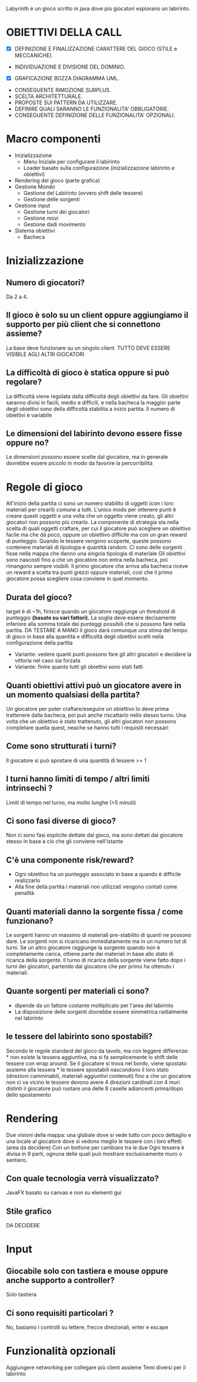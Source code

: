 Labyrinth è un gioco scritto in java dove più giocatori esplorano un labirinto.

# OBIETTIVI DELLA CALL
- [x] DEFINIZIONE E FINALIZZAZIONE CARATTERE DEL GIOCO (STILE e MECCANICHE).
- INDIVIDUAZIONE E DIVISIONE DEL DOMINIO.
- [x] GRAFICAZIONE BOZZA DIAGRAMMA UML.
- CONSEGUENTE RIMOZIONE SURPLUS.
- SCELTA ARCHITETTURALE.
- PROPOSTE SUI PATTERN DA UTILIZZARE.
- DEFINIRE QUALI SARANNO LE FUNZIONALITA' OBBLIGATORIE.
- CONSEGUENTE DEFINIZIONE DELLE FUNZIONALITA' OPZIONALI.

# Macro componenti
+ Inizializzazione
    - Menu Iniziale per configurare il labirinto
    - Loader basato sulla configurazione (inizializzazione labirinto e obiettivi)
+ Rendering del gioco (parte grafica)
+ Gestione Mondo
    - Gestione del Labirinto (ovvero shift delle tessere)
    - Gestione delle sorgenti
+ Gestione input
    - Gestione turni dei giocatori
    - Gestione movi
    - Gestione dadi movimento
+ Sistema obiettivi
    - Bacheca

# Inizializzazione
## Numero di giocatori?
Da 2 a 4.
## Il gioco è solo su un client oppure aggiungiamo il supporto per più client che si connettono assieme?
La base deve funzionare su un singolo client. TUTTO DEVE ESSERE VISIBILE AGLI ALTRI GIOCATORI
## La difficoltà di gioco è statica oppure si può regolare?
La difficoltà viene regolata dalla difficoltà degli obiettivi da fare. Gli obiettivi saranno divisi in facili, medio e difficili, e nella bacheca la maggior parte degli obiettivi sono della difficoltà stabilita a inizio partita. Il numero di obiettivi è variabile
## Le dimensioni del labirinto devono essere fisse oppure no?
Le dimensioni possono essere scelte dal giocatore, ma in generale dovrebbe essere piccolo in modo da favorire la percorribilità

# Regole di gioco
All'inizio della partita ci sono un numero stabilito di oggetti (con i loro materiali per crearli) comune a tutti.
L'unico modo per ottenere punti è creare questi oggetti e una volta che un oggetto viene creato, gli altri giocatori non possono più crearlo.
La componente di strategia sta nella scelta di quali oggetti craftare, per cui il giocatore può scegliere un obiettivo facile ma che dà poco, oppure un obiettivo difficile ma con un gran reward di punteggio.
Quando le tessere vengono scoperte, queste possono contenere materiali di tipologia e quantità random. Ci sono delle sorgenti fisse nella mappa che danno una singola tipologia di materiale
Gli obiettivi sono nascosti fino a che un giocatore non entra nella bacheca, poi rimangono sempre visibili.
Il primo giocatore che arriva alla bacheca riceve un reward a scelta tra punti grezzi oppure materiali, così che il primo giocatore possa scegliere cosa conviene in quel momento.

## Durata del gioco?
target è di ~1h, finisce quando un giocatore raggiunge un threshold di punteggio **(basato su vari fattori).** La soglia deve essere decisamente inferiore alla somma totale dei punteggi possibili che si possono fare nella partita.
DA TESTARE A MANO
Il gioco darà comunque una stima del tempo di gioco in base alla quantità e difficoltà degli obiettivi scelti nella configurazione della partita
* Variante: vedere quanti punti possono fare gli altri giocatori e decidere la vittoria nel caso sia forzata
* Variante: finire quanto tutti gli obiettivi sono stati fatti

## Quanti obiettivi attivi può un giocatore avere in un momento qualsiasi della partita?
Un giocatore per poter craftare/eseguire un obiettivo lo deve prima trattenere dalla bacheca, poi può anche riscattarlo nello stesso turno.
Una volta che un obiettivo è stato trattenuto, gli altri giocatori non possono completare quella quest, neache se hanno tutti i requisiti necessari

## Come sono strutturati i turni?
Il giocatore si può spostare di una quantità di tessere >= 1
## I turni hanno limiti di tempo / altri limiti intrinsechi ?
Limiti di tempo nel turno, ma molto lunghe (>5 minuti)
## Ci sono fasi diverse di gioco?
Non ci sono fasi esplicite dettate dal gioco, ma sono dettati dal giocatore stesso in base a ciò che gli conviene nell'istante
## C'è una componente risk/reward?
* Ogni obiettivo ha un punteggio associato in base a quando è difficile realizzarlo
* Alla fine della partita i materiali non utilizzati vengono contati come penalità

## Quanti materiali danno la sorgente fissa / come funzionano?
Le sorgenti hanno un massimo di materiali pre-stabilito di quanti ne possono dare. Le sorgenti non si ricaricano immediatamente ma in un numero tot di turni.
Se un altro giocatore raggiunge la sorgente quando non è completamente carica, ottiene parte dei materiali in base allo stato di ricarica della sorgente.
Il turno di ricarica della sorgente viene fatto dopo i turni dei giocatori, partendo dal giocatore che per primo ha ottenuto i materiali.

## Quante sorgenti per materiali ci sono?
* dipende da un fattore costante moltiplicato per l'area del labirinto
* La disposizione delle sorgenti dovrebbe essere simmetrica radialmente nel labirinto

## le tessere del labirinto sono spostabili?
Secondo le regole standard del gioco da tavolo, ma con leggere differenze:
    * non esiste la tessera aggiuntiva, ma si fa semplicemente lo shift delle  tessere con wrap around. Se il giocatore si trova nel bordo, viene spostato assieme alla tessera
    * le tessere spostabili nascondono il loro stato (direzioni camminabili, materiali aggiuntivi contenuti) fino a che un giocatore non ci va vicino
le tessere devono avere 4 direzioni cardinali con 4 muri distinti
il giocatore può ruotare una delle 8 caselle adiancenti prima/dopo dello spostamento

# Rendering
Due visioni della mappa: una globale dove si vede tutto con poco dettaglio e una locale al giocatore dove si vedono meglio le tessere con i loro effetti (area da decidere) Con un bottone per cambiare tra le due
Ogni tessera è divisa in 9 parti, ognuna delle quali può mostrare esclusivamente muro o sentiero.
## Con quale tecnologia verrà visualizzato?
JavaFX basato su canvas e non su elementi gui
## Stile grafico
DA DECIDERE

# Input
## Giocabile solo con tastiera e mouse oppure anche supporto a controller?
Solo tastiera
## Ci sono requisiti particolari ?
No, basiamo i controlli su lettere, frecce direzionali, enter e escape

# Funzionalità opzionali
Aggiungere networking per collegare più client assieme
Temi diversi per il labirinto
